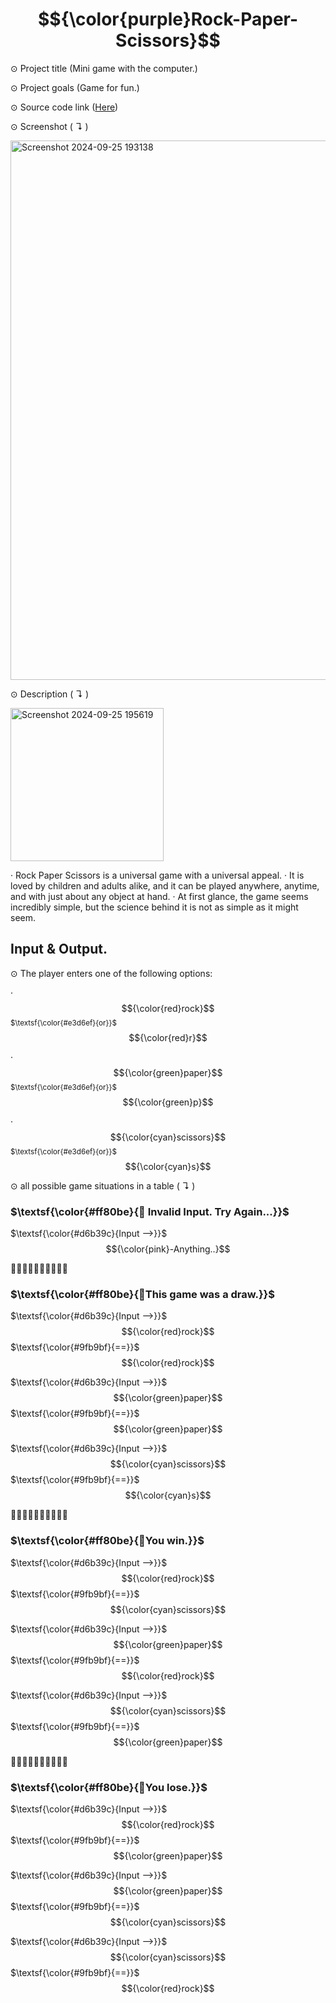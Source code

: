 # $${\color{purple}Rock-Paper-Scissors}$$ 

⊙ Project title (Mini game with the computer.)


⊙ Project goals (Game for fun.)


⊙ Source code link ([Here](https://github.com/TmCsharp/RockPaperScissors/blob/522ada6d26d319e3948bee980201108e3a2649ee/RockPaperScissors.cs#L1))


⊙ Screenshot ( ↴ )


<img width="863" alt="Screenshot 2024-09-25 193138" src="https://github.com/user-attachments/assets/cae36c38-3f89-46f7-a88b-f34b896020f1">



⊙ Description ( ↴ )

<img width="245" alt="Screenshot 2024-09-25 195619" src="https://github.com/user-attachments/assets/f4c17cf7-aeb5-43cb-bf10-4ebf78f945d2">


‧ Rock Paper Scissors is a universal game with a universal appeal. 
‧ It is loved by children and adults alike, and it can be played anywhere, anytime, and with just about any object at hand. 
‧ At first glance, the game seems incredibly simple, but the science behind it is not as simple as it might seem.

## Input & Output.


⊙ The player enters one of the following options:

‧ $${\color{red}rock}$$ <sub>$\textsf{\color{#e3d6ef}{or}}$</sub> $${\color{red}r}$$

‧ $${\color{green}paper}$$ <sub>$\textsf{\color{#e3d6ef}{or}}$</sub> $${\color{green}p}$$

‧ $${\color{cyan}scissors}$$ <sub>$\textsf{\color{#e3d6ef}{or}}$</sub> $${\color{cyan}s}$$


⊙ all possible game situations in a table ( ↴ )

### $\textsf{\color{#ff80be}{🔸 Invalid Input. Try Again...}}$

$\textsf{\color{#d6b39c}{Input -->}}$  $${\color{pink}-Anything..}$$

💠💠💠💠💠💠💠💠💠💠

### $\textsf{\color{#ff80be}{🔸This game was a draw.}}$

$\textsf{\color{#d6b39c}{Input -->}}$ $${\color{red}rock}$$ $\textsf{\color{#9fb9bf}{==}}$
 $${\color{red}rock}$$

$\textsf{\color{#d6b39c}{Input -->}}$ $${\color{green}paper}$$ $\textsf{\color{#9fb9bf}{==}}$
 $${\color{green}paper}$$
 
$\textsf{\color{#d6b39c}{Input -->}}$ $${\color{cyan}scissors}$$ $\textsf{\color{#9fb9bf}{==}}$
 $${\color{cyan}s}$$
 
💠💠💠💠💠💠💠💠💠💠

### $\textsf{\color{#ff80be}{🔸You win.}}$

$\textsf{\color{#d6b39c}{Input -->}}$ $${\color{red}rock}$$ $\textsf{\color{#9fb9bf}{==}}$
 $${\color{cyan}scissors}$$
  
$\textsf{\color{#d6b39c}{Input -->}}$ $${\color{green}paper}$$ $\textsf{\color{#9fb9bf}{==}}$
 $${\color{red}rock}$$

$\textsf{\color{#d6b39c}{Input -->}}$ $${\color{cyan}scissors}$$ $\textsf{\color{#9fb9bf}{==}}$
 $${\color{green}paper}$$
 
💠💠💠💠💠💠💠💠💠💠

### $\textsf{\color{#ff80be}{🔸You lose.}}$

$\textsf{\color{#d6b39c}{Input -->}}$ $${\color{red}rock}$$ $\textsf{\color{#9fb9bf}{==}}$
 $${\color{green}paper}$$
  
$\textsf{\color{#d6b39c}{Input -->}}$ $${\color{green}paper}$$ $\textsf{\color{#9fb9bf}{==}}$
 $${\color{cyan}scissors}$$
 
$\textsf{\color{#d6b39c}{Input -->}}$ $${\color{cyan}scissors}$$ $\textsf{\color{#9fb9bf}{==}}$
 $${\color{red}rock}$$

